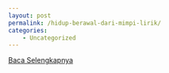 ```yaml
---
layout: post
permalink: /hidup-berawal-dari-mimpi-lirik/
categories:
    - Uncategorized
---
```


[Baca Selengkapnya](/03)